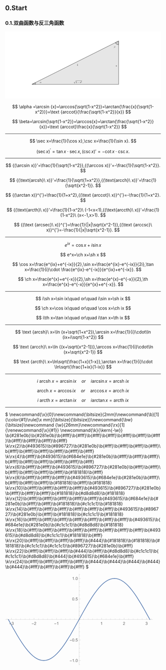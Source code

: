 ## 0.Start

### 0.1.双曲函数与反三角函数

![math_note](../images/math_note.png)

$$
\alpha =\arcsin {x}=\arccos{\sqrt{1-x^2}}=\arctan{\frac{x}{\sqrt{1-x^2}}}=\text {arccot}{\frac{\sqrt{1-x^2}}{x}}
$$

$$
\beta=\arcsin{\sqrt{1-x^2}}=\arccos{x}=\arctan{\frac{\sqrt{1-x^2}}{x}}=\text {arccot}\frac{x}{\sqrt{1-x^2}}
$$
___

$$
\sec x=\frac{1}{\cos x},\csc x=\frac{1}{\sin x}.
$$

$$
{(\sec x)}^{'}=\tan x\cdot\sec x,{(\csc x)}{'}=-\cot x\cdot\csc x.
$$
___

$$
{(\arcsin x)}'=\frac{1}{\sqrt{1-x^2}},{(\arccos x)}'=-\frac{1}{\sqrt{1-x^2}}.
$$

$$
{(\text{arcsh}\ x)}'=\frac{1}{\sqrt{1+x^2}},{(\text{arcch}\ x)}'=\frac{1}{\sqrt{x^2-1}}.
$$

$$
{(\arctan x)}^{'}=\frac{1}{1+x^2},{(\text {arccot}\ x)}^{'}=-\frac{1}{1+x^2}.
$$

$$
{(\text{arcth}\ x)}'=\frac{1}{1-x^2}\ (-1<x<1),{(\text{arccth}\ x)}'=\frac{1}{1-x^2}\ (x<-1,x>1).
$$

$$
{(\text {arcsec}\ x)}^{'}=\frac{1}{|x|\sqrt{x^2-1}},{(\text {arccsc}\ x)}^{'}=-\frac{1}{|x|\sqrt{x^2-1}}.
$$
___

$$
e^{ix}=\cos x+i\sin x
$$

$$
e^x=\ch x+\sh x
$$

$$
\cos x=\frac{e^{ix}+e^{-ix}}{2},\sin x=\frac{e^{ix}-e^{-ix}}{2i},\tan x=\frac{1}{i}\cdot \frac{e^{ix}-e^{-ix}}{e^{ix}+e^{-ix}}.
$$

$$
\ch x=\frac{e^{x}+e^{-x}}{2},\sh x=\frac{e^{x}-e^{-x}}{2},\th x=\frac{e^{x}-e^{-x}}{e^{x}+e^{-x}}.
$$
___

$$
i\sh x=\sin ix\quad or\quad i\sin x=\sh ix
$$

$$
\ch x=\cos ix\quad or\quad \cos x=\ch ix
$$

$$
i\th x=\tan ix\quad or\quad i\tan x=\th ix
$$
___

$$
\text {arcsh}\ x=\ln (x+\sqrt{1+x^2}),\arcsin x=\frac{1}{i}\cdot\ln (ix+i\sqrt{1-x^2})
$$

$$
\text {arcch}\ x=\ln {(x+\sqrt{x^2-1})},\arccos x=\frac{1}{i}\cdot\ln (x+\sqrt{x^2-1})
$$

$$
\text {arcth}\ x=\ln\sqrt{\frac{1+x}{1-x}},\arctan x=\frac{1}{i}\cdot \ln\sqrt{\frac{1+ix}{1-ix}}
$$

___

$$
i\ \text{arcsh}\ x=\arcsin ix\quad or\quad i\arcsin x=\text{arcsh}\ ix
$$

$$
\text{arcch}\ x=\arccos ix\quad or\quad \arccos x=\text{arcch}\ ix
$$

$$
i\ \text{arcth}\ x=\arctan ix\quad or\quad i\arctan x=\text{arcth}\ ix
$$

---

$
\newcommand{\x}{0}\newcommand{\bitsize}{2mm}\newcommand{\b}[1]{\color{#1}\rule[\x mm]{\bitsize}{\bitsize}}\newcommand{\bw}{\bitsize}\newcommand {\w}{26mm}\newcommand{\rx}[1]{\renewcommand{\x}{#1}}
\newcommand{\k}{\kern{-\w}}
\b{#281e0b}\b{#281e0b}\b{#fff}\b{#fff}\b{#fff}\b{#fff}\b{#fff}\b{#fff}\b{#fff}\b{#fff}\b{#fff}\b{#fff}\b{#fff}
\k\rx{2}\b{#493615}\b{#896727}\b{#281e0b}\b{#fff}\b{#fff}\b{#fff}\b{#fff}\b{#fff}\b{#fff}\b{#fff}\b{#fff}\b{#fff}\b{#fff}
\k\rx{4}\b{#fff}\b{#493615}\b{#684e1e}\b{#281e0b}\b{#fff}\b{#fff}\b{#fff}\b{#fff}\b{#fff}\b{#fff}\b{#fff}\b{#fff}\b{#fff}
\k\rx{6}\b{#fff}\b{#fff}\b{#493615}\b{#896727}\b{#281e0b}\b{#fff}\b{#fff}\b{#fff}\b{#fff}\b{#fff}\b{#fff}\b{#181818}\b{#fff}
\k\rx{8}\b{#fff}\b{#fff}\b{#fff}\b{#493615}\b{#684e1e}\b{#281e0b}\b{#fff}\b{#fff}\b{#fff}\b{#fff}\b{#181818}\b{#fff}\b{#181818}
\k\rx{10}\b{#fff}\b{#fff}\b{#fff}\b{#fff}\b{#493615}\b{#896727}\b{#281e0b}\b{#fff}\b{#fff}\b{#fff}\b{#181818}\b{#d8d8d8}\b{#181818}
\k\rx{12}\b{#fff}\b{#fff}\b{#fff}\b{#fff}\b{#fff}\b{#493615}\b{#684e1e}\b{#281e0b}\b{#fff}\b{#fff}\b{#181818}\b{#c1c1c1}\b{#181818}
\k\rx{14}\b{#fff}\b{#fff}\b{#fff}\b{#fff}\b{#fff}\b{#fff}\b{#493615}\b{#896727}\b{#281e0b}\b{#fff}\b{#181818}\b{#c1c1c1}\b{#181818}
\k\rx{16}\b{#fff}\b{#fff}\b{#fff}\b{#fff}\b{#fff}\b{#fff}\b{#fff}\b{#493615}\b{#684e1e}\b{#281e0b}\b{#c1c1c1}\b{#d8d8d8}\b{#181818}
\k\rx{18}\b{#fff}\b{#fff}\b{#fff}\b{#fff}\b{#fff}\b{#fff}\b{#fff}\b{#fff}\b{#493615}\b{#d8d8d8}\b{#c1c1c1}\b{#181818}\b{#fff}
\k\rx{20}\b{#fff}\b{#fff}\b{#fff}\b{#fff}\b{#444}\b{#181818}\b{#181818}\b{#181818}\b{#c1c1c1}\b{#c1c1c1}\b{#896727}\b{#281e0b}\b{#fff}
\k\rx{22}\b{#fff}\b{#fff}\b{#fff}\b{#444}\b{#fff}\b{#d8d8d8}\b{#c1c1c1}\b{#c1c1c1}\b{#d8d8d8}\b{#444}\b{#493615}\b{#684e1e}\b{#fff}
\k\rx{24}\b{#fff}\b{#fff}\b{#fff}\b{#fff}\b{#444}\b{#444}\b{#444}\b{#444}\b{#444}\b{#fff}\b{#fff}\b{#fff}\b{#fff}
$


<svg xmlns="http://www.w3.org/2000/svg" xmlns:xlink="http://www.w3.org/1999/xlink" width="360pt" height="223pt" viewBox="0 0 360 223" version="1.1">
<defs>
<g>
<symbol overflow="visible" id="glyph0-0">
<path style="stroke:none;" d="M 0.625 0 L 0.625 -8 L 4.375 -8 L 4.375 0 Z M 1.25 -0.625 L 3.75 -0.625 L 3.75 -7.375 L 1.25 -7.375 Z M 1.25 -0.625 "/>
</symbol>
<symbol overflow="visible" id="glyph0-1">
<path style="stroke:none;" d="M 5.289063 -2.191406 L 0.550781 -2.191406 L 0.550781 -3.011719 L 5.289063 -3.011719 Z M 5.289063 -2.191406 "/>
</symbol>
<symbol overflow="visible" id="glyph1-0">
<path style="stroke:none;" d="M 1.25 0 L 1.25 -6.25 L 6.25 -6.25 L 6.25 0 Z M 1.40625 -0.15625 L 6.09375 -0.15625 L 6.09375 -6.09375 L 1.40625 -6.09375 Z M 1.40625 -0.15625 "/>
</symbol>
<symbol overflow="visible" id="glyph1-1">
<path style="stroke:none;" d="M 0.421875 -1.890625 L 1.296875 -2.007813 C 1.394531 -1.503906 1.566406 -1.144531 1.8125 -0.929688 C 2.054688 -0.707031 2.351563 -0.597656 2.699219 -0.601563 C 3.109375 -0.597656 3.457031 -0.742188 3.746094 -1.03125 C 4.027344 -1.316406 4.171875 -1.667969 4.175781 -2.09375 C 4.171875 -2.492188 4.039063 -2.824219 3.777344 -3.089844 C 3.511719 -3.347656 3.175781 -3.480469 2.773438 -3.484375 C 2.601563 -3.480469 2.394531 -3.449219 2.152344 -3.390625 L 2.25 -4.160156 C 2.308594 -4.152344 2.355469 -4.148438 2.390625 -4.148438 C 2.765625 -4.148438 3.101563 -4.246094 3.402344 -4.441406 C 3.699219 -4.636719 3.847656 -4.9375 3.851563 -5.347656 C 3.847656 -5.664063 3.738281 -5.929688 3.523438 -6.144531 C 3.304688 -6.355469 3.023438 -6.460938 2.679688 -6.464844 C 2.335938 -6.460938 2.050781 -6.355469 1.824219 -6.140625 C 1.59375 -5.925781 1.449219 -5.601563 1.386719 -5.175781 L 0.507813 -5.332031 C 0.613281 -5.917969 0.855469 -6.371094 1.238281 -6.699219 C 1.617188 -7.019531 2.09375 -7.183594 2.660156 -7.1875 C 3.050781 -7.183594 3.410156 -7.097656 3.738281 -6.933594 C 4.066406 -6.761719 4.316406 -6.535156 4.496094 -6.25 C 4.667969 -5.957031 4.757813 -5.648438 4.757813 -5.328125 C 4.757813 -5.015625 4.671875 -4.734375 4.507813 -4.480469 C 4.335938 -4.226563 4.089844 -4.023438 3.769531 -3.875 C 4.191406 -3.773438 4.523438 -3.574219 4.757813 -3.269531 C 4.992188 -2.960938 5.109375 -2.574219 5.109375 -2.113281 C 5.109375 -1.484375 4.878906 -0.953125 4.425781 -0.523438 C 3.964844 -0.0898438 3.390625 0.121094 2.695313 0.125 C 2.066406 0.121094 1.542969 -0.0625 1.128906 -0.433594 C 0.710938 -0.808594 0.476563 -1.292969 0.421875 -1.890625 Z M 0.421875 -1.890625 "/>
</symbol>
<symbol overflow="visible" id="glyph1-2">
<path style="stroke:none;" d="M 5.035156 -0.84375 L 5.035156 0 L 0.304688 0 C 0.296875 -0.210938 0.328125 -0.414063 0.40625 -0.609375 C 0.523438 -0.929688 0.71875 -1.246094 0.984375 -1.5625 C 1.25 -1.871094 1.632813 -2.234375 2.132813 -2.648438 C 2.910156 -3.28125 3.433594 -3.785156 3.710938 -4.160156 C 3.980469 -4.535156 4.117188 -4.886719 4.121094 -5.21875 C 4.117188 -5.566406 3.992188 -5.859375 3.746094 -6.101563 C 3.496094 -6.335938 3.171875 -6.457031 2.773438 -6.460938 C 2.347656 -6.457031 2.011719 -6.328125 1.757813 -6.078125 C 1.5 -5.820313 1.371094 -5.46875 1.371094 -5.023438 L 0.46875 -5.117188 C 0.53125 -5.789063 0.761719 -6.304688 1.167969 -6.65625 C 1.566406 -7.007813 2.109375 -7.183594 2.792969 -7.1875 C 3.476563 -7.183594 4.019531 -6.992188 4.421875 -6.617188 C 4.820313 -6.234375 5.019531 -5.761719 5.023438 -5.199219 C 5.019531 -4.910156 4.960938 -4.628906 4.847656 -4.355469 C 4.726563 -4.074219 4.535156 -3.785156 4.265625 -3.480469 C 3.992188 -3.175781 3.539063 -2.753906 2.910156 -2.222656 C 2.378906 -1.777344 2.039063 -1.476563 1.894531 -1.320313 C 1.742188 -1.160156 1.621094 -1.003906 1.523438 -0.84375 Z M 5.035156 -0.84375 "/>
</symbol>
<symbol overflow="visible" id="glyph1-3">
<path style="stroke:none;" d="M 3.726563 0 L 2.847656 0 L 2.847656 -5.601563 C 2.636719 -5.398438 2.359375 -5.195313 2.015625 -4.992188 C 1.671875 -4.789063 1.363281 -4.636719 1.089844 -4.539063 L 1.089844 -5.390625 C 1.582031 -5.621094 2.011719 -5.898438 2.378906 -6.230469 C 2.746094 -6.554688 3.003906 -6.875 3.160156 -7.1875 L 3.726563 -7.1875 Z M 3.726563 0 "/>
</symbol>
<symbol overflow="visible" id="glyph1-4">
<path style="stroke:none;" d="M 0.90625 0 L 0.90625 -1 L 1.910156 -1 L 1.910156 0 Z M 0.90625 0 "/>
</symbol>
<symbol overflow="visible" id="glyph1-5">
<path style="stroke:none;" d="M 0.414063 -3.53125 C 0.410156 -4.375 0.496094 -5.054688 0.675781 -5.574219 C 0.847656 -6.085938 1.109375 -6.484375 1.453125 -6.765625 C 1.796875 -7.042969 2.226563 -7.183594 2.75 -7.1875 C 3.128906 -7.183594 3.464844 -7.105469 3.757813 -6.953125 C 4.046875 -6.796875 4.289063 -6.574219 4.476563 -6.285156 C 4.664063 -5.992188 4.8125 -5.636719 4.921875 -5.222656 C 5.027344 -4.800781 5.078125 -4.238281 5.082031 -3.53125 C 5.078125 -2.6875 4.992188 -2.007813 4.824219 -1.496094 C 4.648438 -0.976563 4.390625 -0.578125 4.050781 -0.300781 C 3.703125 -0.0195313 3.269531 0.117188 2.75 0.121094 C 2.054688 0.117188 1.515625 -0.128906 1.125 -0.621094 C 0.648438 -1.214844 0.410156 -2.183594 0.414063 -3.53125 Z M 1.320313 -3.53125 C 1.316406 -2.351563 1.453125 -1.570313 1.730469 -1.183594 C 2.003906 -0.792969 2.34375 -0.597656 2.75 -0.601563 C 3.148438 -0.597656 3.488281 -0.792969 3.765625 -1.1875 C 4.039063 -1.574219 4.175781 -2.355469 4.179688 -3.53125 C 4.175781 -4.707031 4.039063 -5.488281 3.765625 -5.878906 C 3.488281 -6.261719 3.144531 -6.457031 2.738281 -6.460938 C 2.332031 -6.457031 2.011719 -6.285156 1.773438 -5.945313 C 1.46875 -5.507813 1.316406 -4.703125 1.320313 -3.53125 Z M 1.320313 -3.53125 "/>
</symbol>
<symbol overflow="visible" id="glyph1-6">
<path style="stroke:none;" d="M 0.414063 -1.875 L 1.335938 -1.953125 C 1.40625 -1.5 1.5625 -1.164063 1.8125 -0.941406 C 2.058594 -0.710938 2.359375 -0.597656 2.714844 -0.601563 C 3.136719 -0.597656 3.496094 -0.757813 3.789063 -1.078125 C 4.078125 -1.398438 4.222656 -1.820313 4.226563 -2.347656 C 4.222656 -2.847656 4.082031 -3.242188 3.804688 -3.535156 C 3.519531 -3.820313 3.152344 -3.964844 2.699219 -3.96875 C 2.414063 -3.964844 2.160156 -3.902344 1.933594 -3.777344 C 1.707031 -3.648438 1.527344 -3.480469 1.398438 -3.277344 L 0.570313 -3.382813 L 1.265625 -7.0625 L 4.824219 -7.0625 L 4.824219 -6.21875 L 1.96875 -6.21875 L 1.582031 -4.296875 C 2.011719 -4.59375 2.460938 -4.746094 2.933594 -4.746094 C 3.554688 -4.746094 4.082031 -4.527344 4.515625 -4.09375 C 4.941406 -3.660156 5.15625 -3.105469 5.160156 -2.425781 C 5.15625 -1.777344 4.96875 -1.214844 4.59375 -0.746094 C 4.132813 -0.167969 3.503906 0.117188 2.714844 0.121094 C 2.058594 0.117188 1.527344 -0.0625 1.121094 -0.425781 C 0.707031 -0.789063 0.472656 -1.273438 0.414063 -1.875 Z M 0.414063 -1.875 "/>
</symbol>
</g>
</defs>
<g id="surface12">
<path style="fill:none;stroke-width:1.6;stroke-linecap:square;stroke-linejoin:miter;stroke:rgb(36.84082%,50.67749%,70.979309%);stroke-opacity:1;stroke-miterlimit:3.25;" d="M 81.660156 124.128906 L 87.03125 133.886719 L 92.398438 143.554688 L 103.140625 162.230469 L 108.511719 171.0625 L 113.878906 179.445313 L 119.25 187.292969 L 124.621094 194.53125 L 129.992188 201.09375 L 135.359375 206.914063 L 140.730469 211.9375 L 146.101563 216.113281 L 151.46875 219.40625 L 156.839844 221.78125 L 162.210938 223.214844 L 167.582031 223.695313 L 172.949219 223.214844 L 178.320313 221.78125 L 183.691406 219.40625 L 189.058594 216.113281 L 194.429688 211.9375 L 199.800781 206.914063 L 205.171875 201.09375 L 210.539063 194.53125 L 215.910156 187.292969 L 221.28125 179.445313 L 232.019531 162.230469 L 253.5 124.128906 L 258.871094 114.367188 L 264.238281 104.703125 L 274.980469 86.027344 L 280.351563 77.195313 L 285.71875 68.8125 L 291.089844 60.964844 L 296.460938 53.726563 L 301.828125 47.164063 L 307.199219 41.34375 L 312.570313 36.320313 L 317.941406 32.140625 L 323.308594 28.851563 L 328.679688 26.476563 L 334.050781 25.042969 L 339.417969 24.5625 L 344.789063 25.042969 L 350.160156 26.476563 L 355.53125 28.851563 L 360.898438 32.140625 L 366.269531 36.320313 L 371.640625 41.34375 L 377.007813 47.164063 L 382.378906 53.722656 L 387.75 60.964844 L 393.121094 68.8125 L 403.859375 86.027344 L 409.230469 95.226563 L 414.601563 104.703125 L 419.96875 114.367188 L 425.339844 124.128906 " transform="matrix(1,0,0,1,-74,-13)"/>
<path style="fill:none;stroke-width:0.2;stroke-linecap:butt;stroke-linejoin:miter;stroke:rgb(39.99939%,39.99939%,39.99939%);stroke-opacity:1;stroke-miterlimit:3.25;" d="M 78.464844 124.128906 L 78.464844 121.726563 " transform="matrix(1,0,0,1,-74,-13)"/>
<path style="fill:none;stroke-width:0.2;stroke-linecap:butt;stroke-linejoin:miter;stroke:rgb(39.99939%,39.99939%,39.99939%);stroke-opacity:1;stroke-miterlimit:3.25;" d="M 89.40625 124.128906 L 89.40625 120.128906 " transform="matrix(1,0,0,1,-74,-13)"/>
<g style="fill:rgb(39.99939%,39.99939%,39.99939%);fill-opacity:1;">
  <use xlink:href="#glyph0-1" x="9.404887" y="124.128084"/>
</g>
<g style="fill:rgb(39.99939%,39.99939%,39.99939%);fill-opacity:1;">
  <use xlink:href="#glyph1-1" x="15.404887" y="124.128084"/>
</g>
<path style="fill:none;stroke-width:0.2;stroke-linecap:butt;stroke-linejoin:miter;stroke:rgb(39.99939%,39.99939%,39.99939%);stroke-opacity:1;stroke-miterlimit:3.25;" d="M 100.34375 124.128906 L 100.34375 121.726563 " transform="matrix(1,0,0,1,-74,-13)"/>
<path style="fill:none;stroke-width:0.2;stroke-linecap:butt;stroke-linejoin:miter;stroke:rgb(39.99939%,39.99939%,39.99939%);stroke-opacity:1;stroke-miterlimit:3.25;" d="M 111.285156 124.128906 L 111.285156 121.726563 " transform="matrix(1,0,0,1,-74,-13)"/>
<path style="fill:none;stroke-width:0.2;stroke-linecap:butt;stroke-linejoin:miter;stroke:rgb(39.99939%,39.99939%,39.99939%);stroke-opacity:1;stroke-miterlimit:3.25;" d="M 122.222656 124.128906 L 122.222656 121.726563 " transform="matrix(1,0,0,1,-74,-13)"/>
<path style="fill:none;stroke-width:0.2;stroke-linecap:butt;stroke-linejoin:miter;stroke:rgb(39.99939%,39.99939%,39.99939%);stroke-opacity:1;stroke-miterlimit:3.25;" d="M 133.164063 124.128906 L 133.164063 121.726563 " transform="matrix(1,0,0,1,-74,-13)"/>
<path style="fill:none;stroke-width:0.2;stroke-linecap:butt;stroke-linejoin:miter;stroke:rgb(39.99939%,39.99939%,39.99939%);stroke-opacity:1;stroke-miterlimit:3.25;" d="M 144.101563 124.128906 L 144.101563 120.128906 " transform="matrix(1,0,0,1,-74,-13)"/>
<g style="fill:rgb(39.99939%,39.99939%,39.99939%);fill-opacity:1;">
  <use xlink:href="#glyph0-1" x="64.103258" y="124.128084"/>
</g>
<g style="fill:rgb(39.99939%,39.99939%,39.99939%);fill-opacity:1;">
  <use xlink:href="#glyph1-2" x="70.103258" y="124.128084"/>
</g>
<path style="fill:none;stroke-width:0.2;stroke-linecap:butt;stroke-linejoin:miter;stroke:rgb(39.99939%,39.99939%,39.99939%);stroke-opacity:1;stroke-miterlimit:3.25;" d="M 155.042969 124.128906 L 155.042969 121.726563 " transform="matrix(1,0,0,1,-74,-13)"/>
<path style="fill:none;stroke-width:0.2;stroke-linecap:butt;stroke-linejoin:miter;stroke:rgb(39.99939%,39.99939%,39.99939%);stroke-opacity:1;stroke-miterlimit:3.25;" d="M 165.984375 124.128906 L 165.984375 121.726563 " transform="matrix(1,0,0,1,-74,-13)"/>
<path style="fill:none;stroke-width:0.2;stroke-linecap:butt;stroke-linejoin:miter;stroke:rgb(39.99939%,39.99939%,39.99939%);stroke-opacity:1;stroke-miterlimit:3.25;" d="M 176.921875 124.128906 L 176.921875 121.726563 " transform="matrix(1,0,0,1,-74,-13)"/>
<path style="fill:none;stroke-width:0.2;stroke-linecap:butt;stroke-linejoin:miter;stroke:rgb(39.99939%,39.99939%,39.99939%);stroke-opacity:1;stroke-miterlimit:3.25;" d="M 187.863281 124.128906 L 187.863281 121.726563 " transform="matrix(1,0,0,1,-74,-13)"/>
<path style="fill:none;stroke-width:0.2;stroke-linecap:butt;stroke-linejoin:miter;stroke:rgb(39.99939%,39.99939%,39.99939%);stroke-opacity:1;stroke-miterlimit:3.25;" d="M 198.800781 124.128906 L 198.800781 120.128906 " transform="matrix(1,0,0,1,-74,-13)"/>
<g style="fill:rgb(39.99939%,39.99939%,39.99939%);fill-opacity:1;">
  <use xlink:href="#glyph0-1" x="118.801629" y="124.128084"/>
</g>
<g style="fill:rgb(39.99939%,39.99939%,39.99939%);fill-opacity:1;">
  <use xlink:href="#glyph1-3" x="124.801629" y="124.128084"/>
</g>
<path style="fill:none;stroke-width:0.2;stroke-linecap:butt;stroke-linejoin:miter;stroke:rgb(39.99939%,39.99939%,39.99939%);stroke-opacity:1;stroke-miterlimit:3.25;" d="M 209.742188 124.128906 L 209.742188 121.726563 " transform="matrix(1,0,0,1,-74,-13)"/>
<path style="fill:none;stroke-width:0.2;stroke-linecap:butt;stroke-linejoin:miter;stroke:rgb(39.99939%,39.99939%,39.99939%);stroke-opacity:1;stroke-miterlimit:3.25;" d="M 220.679688 124.128906 L 220.679688 121.726563 " transform="matrix(1,0,0,1,-74,-13)"/>
<path style="fill:none;stroke-width:0.2;stroke-linecap:butt;stroke-linejoin:miter;stroke:rgb(39.99939%,39.99939%,39.99939%);stroke-opacity:1;stroke-miterlimit:3.25;" d="M 231.621094 124.128906 L 231.621094 121.726563 " transform="matrix(1,0,0,1,-74,-13)"/>
<path style="fill:none;stroke-width:0.2;stroke-linecap:butt;stroke-linejoin:miter;stroke:rgb(39.99939%,39.99939%,39.99939%);stroke-opacity:1;stroke-miterlimit:3.25;" d="M 242.558594 124.128906 L 242.558594 121.726563 " transform="matrix(1,0,0,1,-74,-13)"/>
<path style="fill:none;stroke-width:0.2;stroke-linecap:butt;stroke-linejoin:miter;stroke:rgb(39.99939%,39.99939%,39.99939%);stroke-opacity:1;stroke-miterlimit:3.25;" d="M 253.5 124.128906 L 253.5 120.128906 " transform="matrix(1,0,0,1,-74,-13)"/>
<path style="fill:none;stroke-width:0.2;stroke-linecap:butt;stroke-linejoin:miter;stroke:rgb(39.99939%,39.99939%,39.99939%);stroke-opacity:1;stroke-miterlimit:3.25;" d="M 264.441406 124.128906 L 264.441406 121.726563 " transform="matrix(1,0,0,1,-74,-13)"/>
<path style="fill:none;stroke-width:0.2;stroke-linecap:butt;stroke-linejoin:miter;stroke:rgb(39.99939%,39.99939%,39.99939%);stroke-opacity:1;stroke-miterlimit:3.25;" d="M 275.378906 124.128906 L 275.378906 121.726563 " transform="matrix(1,0,0,1,-74,-13)"/>
<path style="fill:none;stroke-width:0.2;stroke-linecap:butt;stroke-linejoin:miter;stroke:rgb(39.99939%,39.99939%,39.99939%);stroke-opacity:1;stroke-miterlimit:3.25;" d="M 286.320313 124.128906 L 286.320313 121.726563 " transform="matrix(1,0,0,1,-74,-13)"/>
<path style="fill:none;stroke-width:0.2;stroke-linecap:butt;stroke-linejoin:miter;stroke:rgb(39.99939%,39.99939%,39.99939%);stroke-opacity:1;stroke-miterlimit:3.25;" d="M 297.257813 124.128906 L 297.257813 121.726563 " transform="matrix(1,0,0,1,-74,-13)"/>
<path style="fill:none;stroke-width:0.2;stroke-linecap:butt;stroke-linejoin:miter;stroke:rgb(39.99939%,39.99939%,39.99939%);stroke-opacity:1;stroke-miterlimit:3.25;" d="M 308.199219 124.128906 L 308.199219 120.128906 " transform="matrix(1,0,0,1,-74,-13)"/>
<g style="fill:rgb(39.99939%,39.99939%,39.99939%);fill-opacity:1;">
  <use xlink:href="#glyph1-3" x="231.198371" y="124.128084"/>
</g>
<path style="fill:none;stroke-width:0.2;stroke-linecap:butt;stroke-linejoin:miter;stroke:rgb(39.99939%,39.99939%,39.99939%);stroke-opacity:1;stroke-miterlimit:3.25;" d="M 319.136719 124.128906 L 319.136719 121.726563 " transform="matrix(1,0,0,1,-74,-13)"/>
<path style="fill:none;stroke-width:0.2;stroke-linecap:butt;stroke-linejoin:miter;stroke:rgb(39.99939%,39.99939%,39.99939%);stroke-opacity:1;stroke-miterlimit:3.25;" d="M 330.078125 124.128906 L 330.078125 121.726563 " transform="matrix(1,0,0,1,-74,-13)"/>
<path style="fill:none;stroke-width:0.2;stroke-linecap:butt;stroke-linejoin:miter;stroke:rgb(39.99939%,39.99939%,39.99939%);stroke-opacity:1;stroke-miterlimit:3.25;" d="M 341.015625 124.128906 L 341.015625 121.726563 " transform="matrix(1,0,0,1,-74,-13)"/>
<path style="fill:none;stroke-width:0.2;stroke-linecap:butt;stroke-linejoin:miter;stroke:rgb(39.99939%,39.99939%,39.99939%);stroke-opacity:1;stroke-miterlimit:3.25;" d="M 351.957031 124.128906 L 351.957031 121.726563 " transform="matrix(1,0,0,1,-74,-13)"/>
<path style="fill:none;stroke-width:0.2;stroke-linecap:butt;stroke-linejoin:miter;stroke:rgb(39.99939%,39.99939%,39.99939%);stroke-opacity:1;stroke-miterlimit:3.25;" d="M 362.898438 124.128906 L 362.898438 120.128906 " transform="matrix(1,0,0,1,-74,-13)"/>
<g style="fill:rgb(39.99939%,39.99939%,39.99939%);fill-opacity:1;">
  <use xlink:href="#glyph1-2" x="285.896742" y="124.128084"/>
</g>
<path style="fill:none;stroke-width:0.2;stroke-linecap:butt;stroke-linejoin:miter;stroke:rgb(39.99939%,39.99939%,39.99939%);stroke-opacity:1;stroke-miterlimit:3.25;" d="M 373.835938 124.128906 L 373.835938 121.726563 " transform="matrix(1,0,0,1,-74,-13)"/>
<path style="fill:none;stroke-width:0.2;stroke-linecap:butt;stroke-linejoin:miter;stroke:rgb(39.99939%,39.99939%,39.99939%);stroke-opacity:1;stroke-miterlimit:3.25;" d="M 384.777344 124.128906 L 384.777344 121.726563 " transform="matrix(1,0,0,1,-74,-13)"/>
<path style="fill:none;stroke-width:0.2;stroke-linecap:butt;stroke-linejoin:miter;stroke:rgb(39.99939%,39.99939%,39.99939%);stroke-opacity:1;stroke-miterlimit:3.25;" d="M 395.714844 124.128906 L 395.714844 121.726563 " transform="matrix(1,0,0,1,-74,-13)"/>
<path style="fill:none;stroke-width:0.2;stroke-linecap:butt;stroke-linejoin:miter;stroke:rgb(39.99939%,39.99939%,39.99939%);stroke-opacity:1;stroke-miterlimit:3.25;" d="M 406.65625 124.128906 L 406.65625 121.726563 " transform="matrix(1,0,0,1,-74,-13)"/>
<path style="fill:none;stroke-width:0.2;stroke-linecap:butt;stroke-linejoin:miter;stroke:rgb(39.99939%,39.99939%,39.99939%);stroke-opacity:1;stroke-miterlimit:3.25;" d="M 417.59375 124.128906 L 417.59375 120.128906 " transform="matrix(1,0,0,1,-74,-13)"/>
<g style="fill:rgb(39.99939%,39.99939%,39.99939%);fill-opacity:1;">
  <use xlink:href="#glyph1-1" x="340.595113" y="124.128084"/>
</g>
<path style="fill:none;stroke-width:0.2;stroke-linecap:butt;stroke-linejoin:miter;stroke:rgb(39.99939%,39.99939%,39.99939%);stroke-opacity:1;stroke-miterlimit:3.25;" d="M 428.535156 124.128906 L 428.535156 121.726563 " transform="matrix(1,0,0,1,-74,-13)"/>
<path style="fill:none;stroke-width:0.2;stroke-linecap:butt;stroke-linejoin:miter;stroke:rgb(39.99939%,39.99939%,39.99939%);stroke-opacity:1;stroke-miterlimit:3.25;" d="M 74.5 124.128906 L 432.5 124.128906 " transform="matrix(1,0,0,1,-74,-13)"/>
<path style="fill:none;stroke-width:0.2;stroke-linecap:butt;stroke-linejoin:miter;stroke:rgb(39.99939%,39.99939%,39.99939%);stroke-opacity:1;stroke-miterlimit:3.25;" d="M 253.5 233.648438 L 255.898438 233.648438 " transform="matrix(1,0,0,1,-74,-13)"/>
<path style="fill:none;stroke-width:0.2;stroke-linecap:butt;stroke-linejoin:miter;stroke:rgb(39.99939%,39.99939%,39.99939%);stroke-opacity:1;stroke-miterlimit:3.25;" d="M 253.5 223.695313 L 257.5 223.695313 " transform="matrix(1,0,0,1,-74,-13)"/>
<g style="fill:rgb(39.99939%,39.99939%,39.99939%);fill-opacity:1;">
  <use xlink:href="#glyph0-1" x="156.5" y="214.19336"/>
</g>
<g style="fill:rgb(39.99939%,39.99939%,39.99939%);fill-opacity:1;">
  <use xlink:href="#glyph1-3" x="162.5" y="214.19336"/>
  <use xlink:href="#glyph1-4" x="168.061523" y="214.19336"/>
  <use xlink:href="#glyph1-5" x="170.839844" y="214.19336"/>
</g>
<path style="fill:none;stroke-width:0.2;stroke-linecap:butt;stroke-linejoin:miter;stroke:rgb(39.99939%,39.99939%,39.99939%);stroke-opacity:1;stroke-miterlimit:3.25;" d="M 253.5 213.738281 L 255.898438 213.738281 " transform="matrix(1,0,0,1,-74,-13)"/>
<path style="fill:none;stroke-width:0.2;stroke-linecap:butt;stroke-linejoin:miter;stroke:rgb(39.99939%,39.99939%,39.99939%);stroke-opacity:1;stroke-miterlimit:3.25;" d="M 253.5 203.78125 L 255.898438 203.78125 " transform="matrix(1,0,0,1,-74,-13)"/>
<path style="fill:none;stroke-width:0.2;stroke-linecap:butt;stroke-linejoin:miter;stroke:rgb(39.99939%,39.99939%,39.99939%);stroke-opacity:1;stroke-miterlimit:3.25;" d="M 253.5 193.824219 L 255.898438 193.824219 " transform="matrix(1,0,0,1,-74,-13)"/>
<path style="fill:none;stroke-width:0.2;stroke-linecap:butt;stroke-linejoin:miter;stroke:rgb(39.99939%,39.99939%,39.99939%);stroke-opacity:1;stroke-miterlimit:3.25;" d="M 253.5 183.867188 L 255.898438 183.867188 " transform="matrix(1,0,0,1,-74,-13)"/>
<path style="fill:none;stroke-width:0.2;stroke-linecap:butt;stroke-linejoin:miter;stroke:rgb(39.99939%,39.99939%,39.99939%);stroke-opacity:1;stroke-miterlimit:3.25;" d="M 253.5 173.910156 L 257.5 173.910156 " transform="matrix(1,0,0,1,-74,-13)"/>
<g style="fill:rgb(39.99939%,39.99939%,39.99939%);fill-opacity:1;">
  <use xlink:href="#glyph0-1" x="156.5" y="164.410722"/>
</g>
<g style="fill:rgb(39.99939%,39.99939%,39.99939%);fill-opacity:1;">
  <use xlink:href="#glyph1-5" x="162.5" y="164.410722"/>
  <use xlink:href="#glyph1-4" x="168.061523" y="164.410722"/>
  <use xlink:href="#glyph1-6" x="170.839844" y="164.410722"/>
</g>
<path style="fill:none;stroke-width:0.2;stroke-linecap:butt;stroke-linejoin:miter;stroke:rgb(39.99939%,39.99939%,39.99939%);stroke-opacity:1;stroke-miterlimit:3.25;" d="M 253.5 163.953125 L 255.898438 163.953125 " transform="matrix(1,0,0,1,-74,-13)"/>
<path style="fill:none;stroke-width:0.2;stroke-linecap:butt;stroke-linejoin:miter;stroke:rgb(39.99939%,39.99939%,39.99939%);stroke-opacity:1;stroke-miterlimit:3.25;" d="M 253.5 153.996094 L 255.898438 153.996094 " transform="matrix(1,0,0,1,-74,-13)"/>
<path style="fill:none;stroke-width:0.2;stroke-linecap:butt;stroke-linejoin:miter;stroke:rgb(39.99939%,39.99939%,39.99939%);stroke-opacity:1;stroke-miterlimit:3.25;" d="M 253.5 144.042969 L 255.898438 144.042969 " transform="matrix(1,0,0,1,-74,-13)"/>
<path style="fill:none;stroke-width:0.2;stroke-linecap:butt;stroke-linejoin:miter;stroke:rgb(39.99939%,39.99939%,39.99939%);stroke-opacity:1;stroke-miterlimit:3.25;" d="M 253.5 134.085938 L 255.898438 134.085938 " transform="matrix(1,0,0,1,-74,-13)"/>
<path style="fill:none;stroke-width:0.2;stroke-linecap:butt;stroke-linejoin:miter;stroke:rgb(39.99939%,39.99939%,39.99939%);stroke-opacity:1;stroke-miterlimit:3.25;" d="M 253.5 124.128906 L 257.5 124.128906 " transform="matrix(1,0,0,1,-74,-13)"/>
<path style="fill:none;stroke-width:0.2;stroke-linecap:butt;stroke-linejoin:miter;stroke:rgb(39.99939%,39.99939%,39.99939%);stroke-opacity:1;stroke-miterlimit:3.25;" d="M 253.5 114.171875 L 255.898438 114.171875 " transform="matrix(1,0,0,1,-74,-13)"/>
<path style="fill:none;stroke-width:0.2;stroke-linecap:butt;stroke-linejoin:miter;stroke:rgb(39.99939%,39.99939%,39.99939%);stroke-opacity:1;stroke-miterlimit:3.25;" d="M 253.5 104.214844 L 255.898438 104.214844 " transform="matrix(1,0,0,1,-74,-13)"/>
<path style="fill:none;stroke-width:0.2;stroke-linecap:butt;stroke-linejoin:miter;stroke:rgb(39.99939%,39.99939%,39.99939%);stroke-opacity:1;stroke-miterlimit:3.25;" d="M 253.5 94.257813 L 255.898438 94.257813 " transform="matrix(1,0,0,1,-74,-13)"/>
<path style="fill:none;stroke-width:0.2;stroke-linecap:butt;stroke-linejoin:miter;stroke:rgb(39.99939%,39.99939%,39.99939%);stroke-opacity:1;stroke-miterlimit:3.25;" d="M 253.5 84.300781 L 255.898438 84.300781 " transform="matrix(1,0,0,1,-74,-13)"/>
<path style="fill:none;stroke-width:0.2;stroke-linecap:butt;stroke-linejoin:miter;stroke:rgb(39.99939%,39.99939%,39.99939%);stroke-opacity:1;stroke-miterlimit:3.25;" d="M 253.5 74.34375 L 257.5 74.34375 " transform="matrix(1,0,0,1,-74,-13)"/>
<g style="fill:rgb(39.99939%,39.99939%,39.99939%);fill-opacity:1;">
  <use xlink:href="#glyph1-5" x="162.5" y="64.845446"/>
  <use xlink:href="#glyph1-4" x="168.061523" y="64.845446"/>
  <use xlink:href="#glyph1-6" x="170.839844" y="64.845446"/>
</g>
<path style="fill:none;stroke-width:0.2;stroke-linecap:butt;stroke-linejoin:miter;stroke:rgb(39.99939%,39.99939%,39.99939%);stroke-opacity:1;stroke-miterlimit:3.25;" d="M 253.5 64.390625 L 255.898438 64.390625 " transform="matrix(1,0,0,1,-74,-13)"/>
<path style="fill:none;stroke-width:0.2;stroke-linecap:butt;stroke-linejoin:miter;stroke:rgb(39.99939%,39.99939%,39.99939%);stroke-opacity:1;stroke-miterlimit:3.25;" d="M 253.5 54.433594 L 255.898438 54.433594 " transform="matrix(1,0,0,1,-74,-13)"/>
<path style="fill:none;stroke-width:0.2;stroke-linecap:butt;stroke-linejoin:miter;stroke:rgb(39.99939%,39.99939%,39.99939%);stroke-opacity:1;stroke-miterlimit:3.25;" d="M 253.5 44.476563 L 255.898438 44.476563 " transform="matrix(1,0,0,1,-74,-13)"/>
<path style="fill:none;stroke-width:0.2;stroke-linecap:butt;stroke-linejoin:miter;stroke:rgb(39.99939%,39.99939%,39.99939%);stroke-opacity:1;stroke-miterlimit:3.25;" d="M 253.5 34.519531 L 255.898438 34.519531 " transform="matrix(1,0,0,1,-74,-13)"/>
<path style="fill:none;stroke-width:0.2;stroke-linecap:butt;stroke-linejoin:miter;stroke:rgb(39.99939%,39.99939%,39.99939%);stroke-opacity:1;stroke-miterlimit:3.25;" d="M 253.5 24.5625 L 257.5 24.5625 " transform="matrix(1,0,0,1,-74,-13)"/>
<g style="fill:rgb(39.99939%,39.99939%,39.99939%);fill-opacity:1;">
  <use xlink:href="#glyph1-3" x="162.5" y="15.062808"/>
  <use xlink:href="#glyph1-4" x="168.061523" y="15.062808"/>
  <use xlink:href="#glyph1-5" x="170.839844" y="15.062808"/>
</g>
<path style="fill:none;stroke-width:0.2;stroke-linecap:butt;stroke-linejoin:miter;stroke:rgb(39.99939%,39.99939%,39.99939%);stroke-opacity:1;stroke-miterlimit:3.25;" d="M 253.5 14.605469 L 255.898438 14.605469 " transform="matrix(1,0,0,1,-74,-13)"/>
<path style="fill:none;stroke-width:0.2;stroke-linecap:butt;stroke-linejoin:miter;stroke:rgb(39.99939%,39.99939%,39.99939%);stroke-opacity:1;stroke-miterlimit:3.25;" d="M 253.5 234.757813 L 253.5 13.5 " transform="matrix(1,0,0,1,-74,-13)"/>
</g>
</svg>